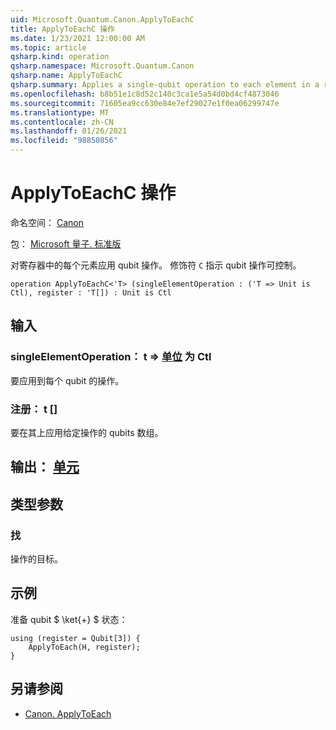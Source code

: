 ```yaml
---
uid: Microsoft.Quantum.Canon.ApplyToEachC
title: ApplyToEachC 操作
ms.date: 1/23/2021 12:00:00 AM
ms.topic: article
qsharp.kind: operation
qsharp.namespace: Microsoft.Quantum.Canon
qsharp.name: ApplyToEachC
qsharp.summary: Applies a single-qubit operation to each element in a register. The modifier `C` indicates that the single-qubit operation is controllable.
ms.openlocfilehash: b8b51e1c8d52c140c3ca1e5a54d0bd4cf4873046
ms.sourcegitcommit: 71605ea9cc630e84e7ef29027e1f0ea06299747e
ms.translationtype: MT
ms.contentlocale: zh-CN
ms.lasthandoff: 01/26/2021
ms.locfileid: "98850856"
---
```

# <a name="applytoeachc-operation"></a>ApplyToEachC 操作

命名空间： [Canon](xref:Microsoft.Quantum.Canon)

包： [Microsoft 量子. 标准版](https://nuget.org/packages/Microsoft.Quantum.Standard)


对寄存器中的每个元素应用 qubit 操作。
修饰符 `C` 指示 qubit 操作可控制。

```qsharp
operation ApplyToEachC<'T> (singleElementOperation : ('T => Unit is Ctl), register : 'T[]) : Unit is Ctl
```


## <a name="input"></a>输入

### <a name="singleelementoperation--t--unit--is-ctl"></a>singleElementOperation： t => [单位](xref:microsoft.quantum.lang-ref.unit)  为 Ctl

要应用到每个 qubit 的操作。


### <a name="register--t"></a>注册： t []

要在其上应用给定操作的 qubits 数组。



## <a name="output--unit"></a>输出： [单元](xref:microsoft.quantum.lang-ref.unit)



## <a name="type-parameters"></a>类型参数

### <a name="t"></a>找

操作的目标。

## <a name="example"></a>示例

准备 qubit $ \ket{+} $ 状态：

```qsharp
using (register = Qubit[3]) {
    ApplyToEach(H, register);
}
```

## <a name="see-also"></a>另请参阅

- [Canon. ApplyToEach](xref:Microsoft.Quantum.Canon.ApplyToEach)